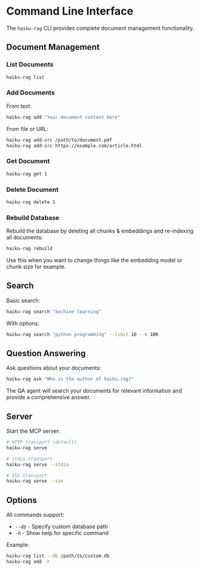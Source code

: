 # Command Line Interface

The `haiku-rag` CLI provides complete document management functionality.

## Document Management

### List Documents

```bash
haiku-rag list
```

### Add Documents

From text:
```bash
haiku-rag add "Your document content here"
```

From file or URL:
```bash
haiku-rag add-src /path/to/document.pdf
haiku-rag add-src https://example.com/article.html
```

### Get Document

```bash
haiku-rag get 1
```

### Delete Document

```bash
haiku-rag delete 1
```

### Rebuild Database

Rebuild the database by deleting all chunks & embeddings and re-indexing all documents:

```bash
haiku-rag rebuild
```

Use this when you want to change things like the embedding model or chunk size for example.

## Search

Basic search:
```bash
haiku-rag search "machine learning"
```

With options:
```bash
haiku-rag search "python programming" --limit 10 --k 100
```

## Question Answering

Ask questions about your documents:
```bash
haiku-rag ask "Who is the author of haiku.rag?"
```

The QA agent will search your documents for relevant information and provide a comprehensive answer.

## Server

Start the MCP server:
```bash
# HTTP transport (default)
haiku-rag serve

# stdio transport
haiku-rag serve --stdio

# SSE transport
haiku-rag serve --sse
```

## Options

All commands support:
- `--db` - Specify custom database path
- `-h` - Show help for specific command

Example:
```bash
haiku-rag list --db /path/to/custom.db
haiku-rag add -h
```
